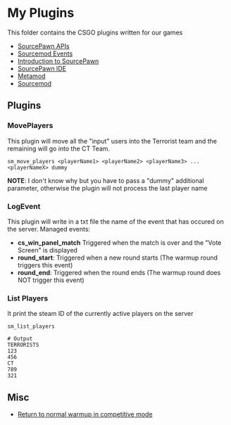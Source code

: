 # My Plugins

This folder contains the CSGO plugins written for our games

- [SourcePawn APIs](https://sm.alliedmods.net/new-api/)
- [Sourcemod Events](https://wiki.alliedmods.net/Game_Events_(Source))
- [Introduction to SourcePawn](https://wiki.alliedmods.net/Introduction_to_SourcePawn_1.7)
- [SourcePawn IDE](https://forums.alliedmods.net/showthread.php?t=259917)
- [Metamod](https://www.metamodsource.net/downloads.php)
- [Sourcemod](https://www.sourcemod.net/downloads.php?branch=stable)

## Plugins

### MovePlayers

This plugin will move all the "input" users into the Terrorist team and the remaining will go into the CT Team.

~~~~
sm_move_players <playerName1> <playerName2> <playerName3> ... <playerNameX> dummy
~~~~

**NOTE**: I don't know why but you have to pass a "dummy" additional parameter, otherwise the plugin will not process the last player name

### LogEvent

This plugin will write in a txt file the name of the event that has occured on the server. Managed events:

- **cs_win_panel_match** Triggered when the match is over and the "Vote Screen" is displayed
- **round_start**: Triggered when a new round starts (The warmup round triggers this event)
- **round_end**: Triggered when the round ends (The warmup round does NOT trigger this event)

### List Players

It print the steam ID of the currently active players on the server

~~~~
sm_list_players

# Output
TERRORISTS
123
456
CT
789
321
~~~~

## Misc

- [Return to normal warmup in competitive mode](https://github.com/Ilusion9/fix-warmup-csgo)